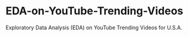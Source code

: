 # EDA-on-YouTube-Trending-Videos
Exploratory Data Analysis (EDA) on YouTube Trending Videos for U.S.A.

